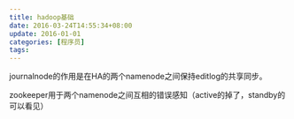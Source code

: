 ```yaml
---
title: hadoop基础
date: 2016-03-24T14:55:34+08:00
update: 2016-01-01
categories: [程序员]
tags:
---
```

journalnode的作用是在HA的两个namenode之间保持editlog的共享同步。

zookeeper用于两个namenode之间互相的错误感知（active的掉了，standby的可以看见）
